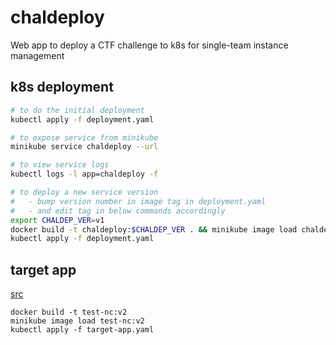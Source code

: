 # chaldeploy

Web app to deploy a CTF challenge to k8s for single-team instance management

## k8s deployment

```bash
# to do the initial deployment
kubectl apply -f deployment.yaml

# to expose service from minikube
minikube service chaldeploy --url

# to view service logs
kubectl logs -l app=chaldeploy -f

# to deploy a new service version
#   - bump version number in image tag in deployment.yaml
#   - and edit tag in below commands accordingly
export CHALDEP_VER=v1
docker build -t chaldeploy:$CHALDEP_VER . && minikube image load chaldeploy:$CHALDEP_VER
kubectl apply -f deployment.yaml
```

## target app

[src](https://gitlab.com/osusec/ctf-authors/damctf2020-chals/-/tree/master/test/test-nc)

```
docker build -t test-nc:v2
minikube image load test-nc:v2
kubectl apply -f target-app.yaml
```